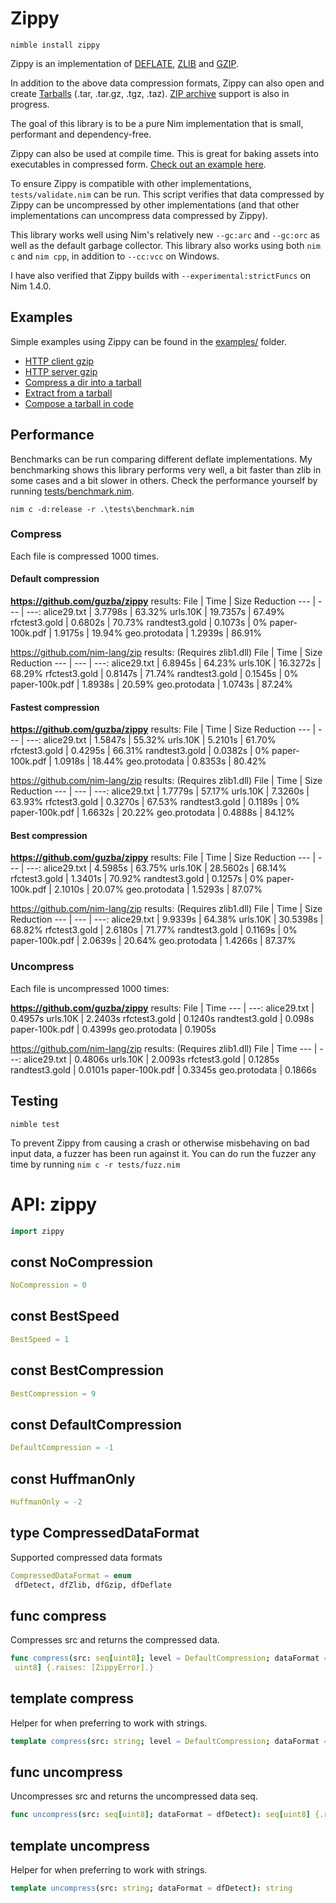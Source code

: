 # Zippy

`nimble install zippy`

Zippy is an implementation of [DEFLATE](https://tools.ietf.org/html/rfc1951), [ZLIB](https://tools.ietf.org/html/rfc1950) and [GZIP](https://tools.ietf.org/html/rfc1952).

In addition to the above data compression formats, Zippy can also open and create [Tarballs](https://en.wikipedia.org/wiki/Tar_(computing)) (.tar, .tar.gz, .tgz, .taz). [ZIP archive](https://en.wikipedia.org/wiki/Zip_(file_format)) support is also in progress.

The goal of this library is to be a pure Nim implementation that is small, performant and dependency-free.

Zippy can also be used at compile time. This is great for baking assets into executables in compressed form. [Check out an example here](https://github.com/guzba/zippy/blob/master/examples/compiletime.nim).

To ensure Zippy is compatible with other implementations, `tests/validate.nim` can be run. This script verifies that data compressed by Zippy can be uncompressed by other implementations (and that other implementations can uncompress data compressed by Zippy).

This library works well using Nim's relatively new `--gc:arc` and `--gc:orc` as well as the default garbage collector. This library also works using both `nim c` and `nim cpp`, in addition to `--cc:vcc` on Windows.

I have also verified that Zippy builds with `--experimental:strictFuncs` on Nim 1.4.0.

## Examples

Simple examples using Zippy can be found in the [examples/](https://github.com/guzba/zippy/blob/master/examples) folder.

* [HTTP client gzip](https://github.com/guzba/zippy/blob/master/examples/http_client.nim)
* [HTTP server gzip](https://github.com/guzba/zippy/blob/master/examples/http_server.nim)
* [Compress a dir into a tarball](https://github.com/guzba/zippy/blob/master/examples/tarball_create.nim)
* [Extract from a tarball](https://github.com/guzba/zippy/blob/master/examples/tarball_extract.nim)
* [Compose a tarball in code](https://github.com/guzba/zippy/blob/master/examples/tarball_compose.nim)

## Performance

Benchmarks can be run comparing different deflate implementations. My benchmarking shows this library performs very well, a bit faster than zlib in some cases and a bit slower in others. Check the performance yourself by running [tests/benchmark.nim](https://github.com/guzba/zippy/blob/master/tests/benchmark.nim).

`nim c -d:release -r .\tests\benchmark.nim`

### Compress

Each file is compressed 1000 times.

#### Default compression

**https://github.com/guzba/zippy** results:
File | Time | Size Reduction
--- | --- | ---:
alice29.txt | 3.7798s | 63.32%
urls.10K | 19.7357s | 67.49%
rfctest3.gold | 0.6802s | 70.73%
randtest3.gold | 0.1073s | 0%
paper-100k.pdf | 1.9175s | 19.94%
geo.protodata | 1.2939s | 86.91%

https://github.com/nim-lang/zip results: (Requires zlib1.dll)
File | Time | Size Reduction
--- | --- | ---:
alice29.txt | 6.8945s | 64.23%
urls.10K | 16.3272s | 68.29%
rfctest3.gold | 0.8147s | 71.74%
randtest3.gold | 0.1545s | 0%
paper-100k.pdf | 1.8938s | 20.59%
geo.protodata | 1.0743s | 87.24%

#### Fastest compression

**https://github.com/guzba/zippy** results:
File | Time | Size Reduction
--- | --- | ---:
alice29.txt | 1.5847s | 55.32%
urls.10K | 5.2101s | 61.70%
rfctest3.gold | 0.4295s | 66.31%
randtest3.gold | 0.0382s | 0%
paper-100k.pdf | 1.0918s | 18.44%
geo.protodata | 0.8353s | 80.42%

https://github.com/nim-lang/zip results: (Requires zlib1.dll)
File | Time | Size Reduction
--- | --- | ---:
alice29.txt | 1.7779s | 57.17%
urls.10K | 7.3260s | 63.93%
rfctest3.gold | 0.3270s | 67.53%
randtest3.gold | 0.1189s | 0%
paper-100k.pdf | 1.6632s | 20.22%
geo.protodata | 0.4888s | 84.12%

#### Best compression

**https://github.com/guzba/zippy** results:
File | Time | Size Reduction
--- | --- | ---:
alice29.txt | 4.5985s | 63.75%
urls.10K | 28.5602s | 68.14%
rfctest3.gold | 1.3401s | 70.92%
randtest3.gold | 0.1257s | 0%
paper-100k.pdf | 2.1010s | 20.07%
geo.protodata | 1.5293s | 87.07%

https://github.com/nim-lang/zip results: (Requires zlib1.dll)
File | Time | Size Reduction
--- | --- | ---:
alice29.txt | 9.9339s | 64.38%
urls.10K | 30.5398s | 68.82%
rfctest3.gold | 2.6180s | 71.77%
randtest3.gold | 0.1169s | 0%
paper-100k.pdf | 2.0639s | 20.64%
geo.protodata | 1.4266s | 87.37%

### Uncompress

Each file is uncompressed 1000 times:

**https://github.com/guzba/zippy** results:
File | Time
--- | ---:
alice29.txt | 0.4957s
urls.10K | 2.2403s
rfctest3.gold | 0.1240s
randtest3.gold | 0.098s
paper-100k.pdf | 0.4399s
geo.protodata | 0.1905s

https://github.com/nim-lang/zip results: (Requires zlib1.dll)
File | Time
--- | ---:
alice29.txt | 0.4806s
urls.10K | 2.0093s
rfctest3.gold | 0.1285s
randtest3.gold | 0.0101s
paper-100k.pdf | 0.3345s
geo.protodata | 0.1866s

## Testing

`nimble test`

To prevent Zippy from causing a crash or otherwise misbehaving on bad input data, a fuzzer has been run against it. You can do run the fuzzer any time by running `nim c -r tests/fuzz.nim`

# API: zippy

```nim
import zippy
```

## **const** NoCompression


```nim
NoCompression = 0
```

## **const** BestSpeed


```nim
BestSpeed = 1
```

## **const** BestCompression


```nim
BestCompression = 9
```

## **const** DefaultCompression


```nim
DefaultCompression = -1
```

## **const** HuffmanOnly


```nim
HuffmanOnly = -2
```

## **type** CompressedDataFormat

Supported compressed data formats

```nim
CompressedDataFormat = enum
 dfDetect, dfZlib, dfGzip, dfDeflate
```

## **func** compress

Compresses src and returns the compressed data.

```nim
func compress(src: seq[uint8]; level = DefaultCompression; dataFormat = dfGzip): seq[
 uint8] {.raises: [ZippyError].}
```

## **template** compress

Helper for when preferring to work with strings.

```nim
template compress(src: string; level = DefaultCompression; dataFormat = dfGzip): string
```

## **func** uncompress

Uncompresses src and returns the uncompressed data seq.

```nim
func uncompress(src: seq[uint8]; dataFormat = dfDetect): seq[uint8] {.raises: [ZippyError].}
```

## **template** uncompress

Helper for when preferring to work with strings.

```nim
template uncompress(src: string; dataFormat = dfDetect): string
```
